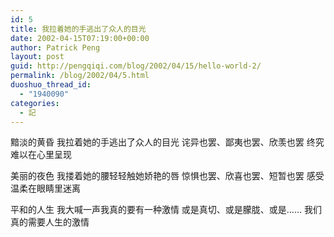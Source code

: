 ```yaml
---
id: 5
title: 我拉着她的手逃出了众人的目光
date: 2002-04-15T07:19:00+00:00
author: Patrick Peng
layout: post
guid: http://pengqiqi.com/blog/2002/04/15/hello-world-2/
permalink: /blog/2002/04/5.html
duoshuo_thread_id:
  - "1940090"
categories:
  - 記
---
```

黯淡的黄昏
我拉着她的手逃出了众人的目光
诧异也罢、鄙夷也罢、欣羡也罢
终究难以在心里呈现

美丽的夜色
我搂着她的腰轻轻触她娇艳的唇
惊惧也罢、欣喜也罢、短暂也罢
感受温柔在眼睛里迷离

平和的人生
我大喊一声我真的要有一种激情
或是真切、或是朦胧、或是……
我们真的需要人生的激情